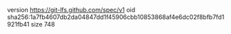 version https://git-lfs.github.com/spec/v1
oid sha256:1a7fb4607db2da04847dd1f45906cbb10853868af4e6dc02f8bfb7fd1921fb41
size 748
